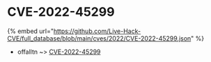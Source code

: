 # CVE-2022-45299
{% embed url="https://github.com/Live-Hack-CVE/full_database/blob/main/cves/2022/CVE-2022-45299.json" %}

* offalltn ~> [CVE-2022-45299](https://www.alice-snow.ru/2022/database/cve-2022-45299/cve-2022-45299-offalltn)